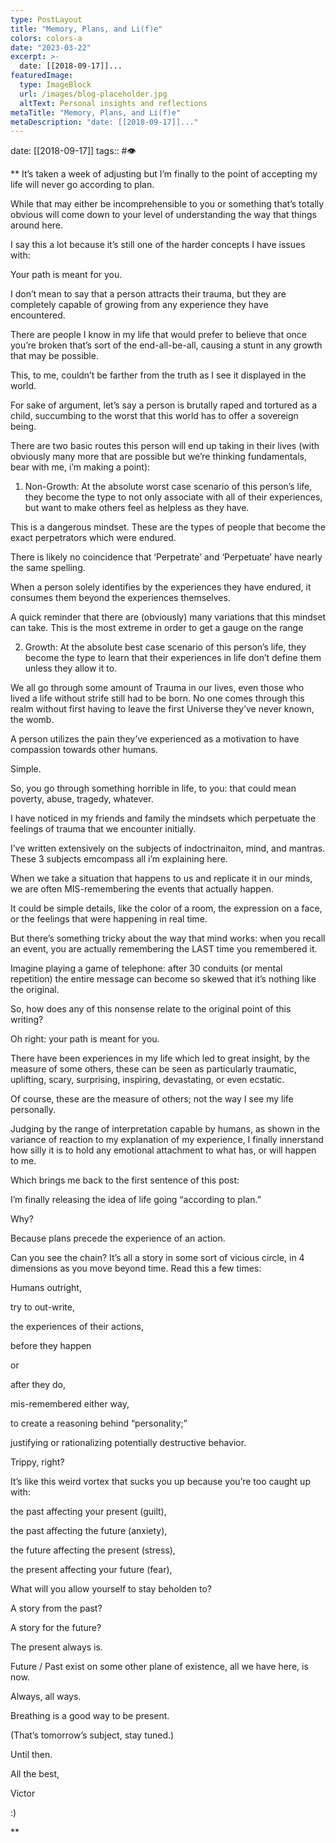 ```yaml
---
type: PostLayout
title: "Memory, Plans, and Li(f)e"
colors: colors-a
date: "2023-03-22"
excerpt: >-
  date: [[2018-09-17]]...
featuredImage:
  type: ImageBlock
  url: /images/blog-placeholder.jpg
  altText: Personal insights and reflections
metaTitle: "Memory, Plans, and Li(f)e"
metaDescription: "date: [[2018-09-17]]..."
---
```

date: [[2018-09-17]]
tags:: #👁

**
It’s taken a week of adjusting but I’m finally to the point of accepting my life will never go according to plan.

While that may either be incomprehensible to you or something that’s totally obvious will come down to your level of understanding the way that things around here.

I say this a lot because it’s still one of the harder concepts I have issues with:

Your path is meant for you.

I don’t mean to say that a person attracts their trauma, but they are completely capable of growing from any experience they have encountered.

There are people I know in my life that would prefer to believe that once you’re broken that’s sort of the end-all-be-all, causing a stunt in any growth that may be possible.

This, to me, couldn’t be farther from the truth as I see it displayed in the world.

For sake of argument, let’s say a person is brutally raped and tortured as a child, succumbing to the worst that this world has to offer a sovereign being.

There are two basic routes this person will end up taking in their lives (with obviously many more that are possible but we’re thinking fundamentals, bear with me, i’m making a point):

1.  Non-Growth: At the absolute worst case scenario of this person’s life, they become the type to not only associate with all of their experiences, but want to make others feel as helpless as they have.

This is a dangerous mindset. These are the types of people that become the exact perpetrators which were endured. 

There is likely no coincidence that ‘Perpetrate’ and ‘Perpetuate’ have nearly the same spelling.

When a person solely identifies by the experiences they have endured, it consumes them beyond the experiences themselves.

A quick reminder that there are (obviously) many variations that this mindset can take. This is the most extreme in order to get a gauge on the range

2.  Growth: At the absolute best case scenario of this person’s life, they become the type to learn that their experiences in life don’t define them unless they allow it to.

We all go through some amount of Trauma in our lives, even those who lived a life without strife still had to be born. No one comes through this realm without first having to leave the first Universe they’ve never known, the womb.

A person utilizes the pain they’ve experienced as a motivation to have compassion towards other humans.

Simple.

So, you go through something horrible in life, to you: that could mean poverty, abuse, tragedy, whatever. 

I have noticed in my friends and family the mindsets which perpetuate the feelings of trauma that we encounter initially.

I’ve written extensively on the subjects of indoctrinaiton, mind, and mantras. These 3 subjects emcompass all i’m explaining here.

When we take a situation that happens to us and replicate it in our minds, we are often MIS-remembering the events that actually happen.

It could be simple details, like the color of a room, the expression on a face, or the feelings that were happening in real time.

But there’s something tricky about the way that mind works: when you recall an event, you are actually remembering the LAST time you remembered it.

Imagine playing a game of telephone: after 30 conduits (or mental repetition) the entire message can become so skewed that it’s nothing like the original.

So, how does any of this nonsense relate to the original point of this writing?

Oh right: your path is meant for you.

There have been experiences in my life which led to great insight, by the measure of some others, these can be seen as particularly traumatic, uplifting, scary, surprising, inspiring, devastating, or even ecstatic.

Of course, these are the measure of others; not the way I see my life personally.

Judging by the range of interpretation capable by humans, as shown in the variance of reaction to my explanation of my experience, I finally innerstand how silly it is to hold any emotional attachment to what has, or will happen to me.

Which brings me back to the first sentence of this post:

I’m finally releasing the idea of life going “according to plan.”

Why?

Because plans precede the experience of an action.

Can you see the chain? It’s all a story in some sort of vicious circle, in 4 dimensions as you move beyond time. Read this a few times:

Humans outright,

try to out-write,

the experiences of their actions,

before they happen

or

after they do,

mis-remembered either way,

to create a reasoning behind “personality;”

justifying or rationalizing potentially destructive behavior.

Trippy, right?

It’s like this weird vortex that sucks you up because you’re too caught up with:

the past affecting your present (guilt),

the past affecting the future (anxiety),

the future affecting the present (stress),

the present affecting your future (fear),

What will you allow yourself to stay beholden to? 

A story from the past?

A story for the future?

The present always is.

Future / Past exist on some other plane of existence, all we have here, is now.

Always, all ways.

Breathing is a good way to be present.

(That’s tomorrow’s subject, stay tuned.)

Until then.

All the best,

Victor

:)

**